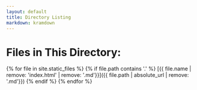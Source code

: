 ```yaml
---
layout: default
title: Directory Listing
markdown: kramdown
---
```


# Files in This Directory:

{% for file in site.static_files %}
    {% if file.path contains '.' %}
[{{ file.name | remove: 'index.html' | remove: '.md'}}]({{ file.path | absolute_url | remove: '.md'}})
    {% endif %}
{% endfor %}
